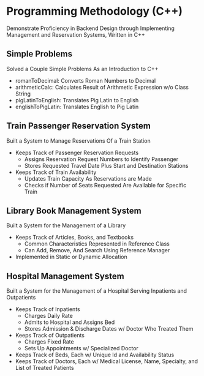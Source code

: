 # Programming Methodology (C++)
Demonstrate Proficiency in Backend Design through Implementing Management and Reservation Systems, Written in C++

## Simple Problems
Solved a Couple Simple Problems As an Introduction to C++
- romanToDecimal: Converts Roman Numbers to Decimal 
- arithmeticCalc: Calculates Result of Arithmetic Expression w/o Class String
- pigLatinToEnglish: Translates Pig Latin to English
- englishToPigLatin: Translates English to Pig Latin 

## Train Passenger Reservation System
Built a System to Manage Reservations Of a Train Station
- Keeps Track of Passenger Reservation Requests
  - Assigns Reservation Request Numbers to Identify Passenger
  - Stores Requested Travel Date Plus Start and Destination Stations
- Keeps Track of Train Availability
  - Updates Train Capacity As Reservations are Made
  - Checks if Number of Seats Requested Are Available for Specific Train
  
## Library Book Management System
Built a System for the Management of a Library 
- Keeps Track of Articles, Books, and Textbooks
  - Common Characteristics Represented in Reference Class
  - Can Add, Remove, And Search Using Reference Manager 
- Implemented in Static or Dynamic Allocation

## Hospital Management System
Built a System for the Management of a Hospital Serving Inpatients and Outpatients
- Keeps Track of Inpatients 
  - Charges Daily Rate
  - Admits to Hospital and Assigns Bed
  - Stores Admission & Discharge Dates w/ Doctor Who Treated Them
- Keeps Track of Outpatients 
  - Charges Fixed Rate
  - Sets Up Appointments w/ Specialized Doctor
- Keeps Track of Beds, Each w/ Unique Id and Availability Status
- Keeps Track of Doctors, Each w/ Medical License, Name, Specialty, and List of Treated Patients

